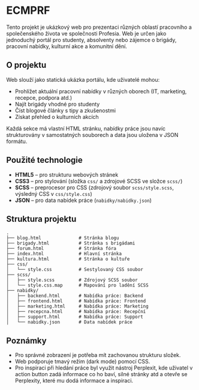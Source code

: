# ECMPRF

Tento projekt je ukázkový web pro prezentaci různých oblastí pracovního a společenského života ve společnosti Profesia. Web je určen jako jednoduchý portál pro studenty, absolventy nebo zájemce o brigády, pracovní nabídky, kulturní akce a komunitní dění.

## O projektu

Web slouží jako statická ukázka portálu, kde uživatelé mohou:
- Prohlížet aktuální pracovní nabídky v různých oborech (IT, marketing, recepce, podpora atd.)
- Najít brigády vhodné pro studenty
- Číst blogové články s tipy a zkušenostmi
- Získat přehled o kulturních akcích

Každá sekce má vlastní HTML stránku, nabídky práce jsou navíc strukturovány v samostatných souborech a data jsou uložena v JSON formátu.

## Použité technologie

- **HTML5** – pro strukturu webových stránek
- **CSS3** – pro stylování (složka `css/` a zdrojové SCSS ve složce `scss/`)
- **SCSS** – preprocesor pro CSS (zdrojový soubor `scss/style.scss`, výsledný CSS v `css/style.css`)
- **JSON** – pro data nabídek práce (`nabidky/nabidky.json`)

## Struktura projektu

```
.  
├── blog.html              # Stránka blogu
├── brigady.html           # Stránka s brigádami
├── forum.html             # Stránka fóra
├── index.html             # Hlavní stránka
├── kultura.html           # Stránka o kultuře
├── css/
│   └── style.css          # Sestylovaný CSS soubor
├── scss/
│   ├── style.scss         # Zdrojový SCSS soubor
│   └── style.css.map      # Mapování pro ladění SCSS
├── nabidky/
│   ├── backend.html       # Nabídka práce: Backend
│   ├── frontend.html      # Nabídka práce: Frontend
│   ├── marketing.html     # Nabídka práce: Marketing
│   ├── recepcna.html      # Nabídka práce: Recepční
│   ├── support.html       # Nabídka práce: Support
│   └── nabidky.json       # Data nabídek práce
```

## Poznámky
- Pro správné zobrazení je potřeba mít zachovanou strukturu složek.
- Web podporuje tmavý režim (dark mode) pomocí CSS.
- Pro inspiraci při hledání práce byl využit nástroj Perplexit, kde uživatel v action button zadá informace co ho baví, silné stránky atd a otevře se Perplexity, které mu dodá informace a inspiraci.
